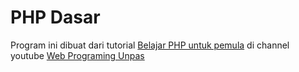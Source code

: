 # PHP Dasar

Program ini dibuat dari tutorial [Belajar PHP untuk pemula](https://www.youtube.com/playlist?list=PLFIM0718LjIUqXfmEIBE3-uzERZPh3vp6) di channel youtube [Web Programing Unpas](https://www.youtube.com/channel/UCkXmLjEr95LVtGuIm3l2dPg)